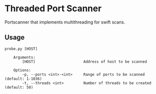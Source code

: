 # Threaded Port Scanner
Portscanner that implements multithreading for swift scans.

## Usage
```
probe.py [HOST]

    Arguments:
        [HOST]                      Address of host to be scanned
    
    Options:
        -p, --ports <int>-<int>     Range of ports to be scanned (default: 1-1036)
        -t, --threads <int>         Number of threads to be created (default: 50)
```
